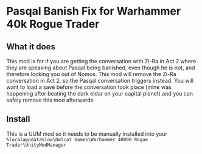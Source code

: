 # Pasqal Banish Fix for Warhammer 40k Rogue Trader

## What it does
This mod is for if you are getting the conversation with Zi-Ra in Act 2 where they are speaking about Pasqal being banished, even though he is not, and therefore locking you out of Nomos.
This mod will remove the Zi-Ra conversation in Act 2, so the Pasqal conversation triggers instead.
You will want to load a save before the conversation took place (mine was happening after beating the dark eldar on your capital planet) and you can safely remove this mod afterwards.


## Install
This is a UUM mod so it needs to be manually installed into your `%localappdata%low\Owlcat Games\Warhammer 40000 Rogue Trader\UnityModManager`
